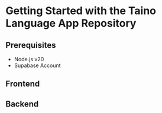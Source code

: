 # Getting Started with the Taino Language App Repository

## Prerequisites
- Node.js v20
- Supabase Account


## Frontend

## Backend
